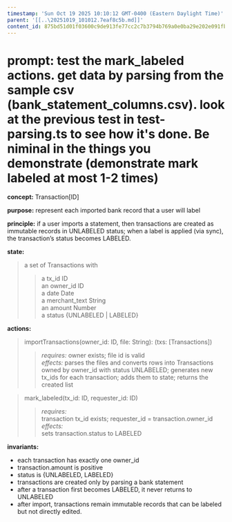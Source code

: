 ```yaml
---
timestamp: 'Sun Oct 19 2025 10:10:12 GMT-0400 (Eastern Daylight Time)'
parent: '[[..\20251019_101012.7eaf8c5b.md]]'
content_id: 875bd51d01f03600c9de913fe77cc2c7b3794b769a0e0ba29e202e091fb1d678
---
```


# prompt: test the mark\_labeled actions. get data by parsing from the sample csv (bank\_statement\_columns.csv). look at the previous test in test-parsing.ts to see how it's done. Be niminal in the things you demonstrate (demonstrate mark labeled at most 1-2 times)

**concept:** Transaction\[ID]

**purpose:** represent each imported bank record that a user will label

**principle:** if a user imports a statement, then transactions are created as immutable records in UNLABELED status; when a label is applied (via sync), the transaction’s status becomes LABELED.

**state:**

> a set of Transactions with
>
> > a tx\_id ID\
> > an owner\_id ID\
> > a date Date\
> > a merchant\_text String\
> > an amount Number\
> > a status {UNLABELED | LABELED}

**actions:**

> importTransactions(owner\_id: ID, file: String): (txs: \[Transactions])
>
> > *requires:* owner exists; file id is valid\
> > *effects:* parses the files and converts rows into Transactions owned by owner\_id with status UNLABELED; generates new tx\_ids for each transaction; adds them to state; returns the created list

> mark\_labeled(tx\_id: ID, requester\_id: ID)
>
> > *requires:*\
> > transaction tx\_id exists; requester\_id = transaction.owner\_id\
> > *effects:*\
> > sets transaction.status to LABELED

**invariants:**

* each transaction has exactly one owner\_id
* transaction.amount is positive
* status is {UNLABELED, LABELED}
* transactions are created only by parsing a bank statement
* after a transaction first becomes LABELED, it never returns to UNLABELED
* after import, transactions remain immutable records that can be labeled but not directly edited.
